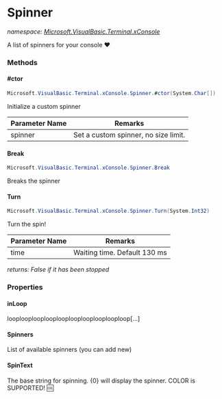 ﻿# Spinner
_namespace: [Microsoft.VisualBasic.Terminal.xConsole](./index.md)_

A list of spinners for your console ❤



### Methods

#### #ctor
```csharp
Microsoft.VisualBasic.Terminal.xConsole.Spinner.#ctor(System.Char[])
```
Initialize a custom spinner

|Parameter Name|Remarks|
|--------------|-------|
|spinner|Set a custom spinner, no size limit.|


#### Break
```csharp
Microsoft.VisualBasic.Terminal.xConsole.Spinner.Break
```
Breaks the spinner

#### Turn
```csharp
Microsoft.VisualBasic.Terminal.xConsole.Spinner.Turn(System.Int32)
```
Turn the spin!

|Parameter Name|Remarks|
|--------------|-------|
|time|Waiting time. Default 130 ms|


_returns: False if it has been stopped_


### Properties

#### inLoop
looplooplooplooplooplooplooplooplooploop[...]
#### Spinners
List of available spinners (you can add new)
#### SpinText
The base string for spinning. {0} will display the spinner. COLOR is SUPPORTED! 🆒

